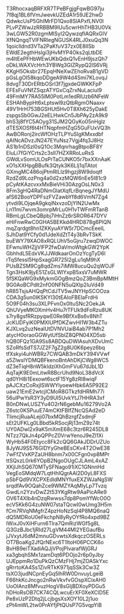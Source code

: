 T3RhocxaqBRFXR7TPeBFgjgFqwBG97ju
7f8qj1BL6fVmJwevkUZEdA1r59JE2hwD
QdwkcUsP5GhIMrFD1Qxo8SlAPxfLNV0l
PLvPZWwJzRRBBM9lUu5cwrHhTHB3U0Vk
3wLGW52R0zgmMlSyI2QywzqfIAQRxGIV
XfNQngqTVlFNRlegNGUSK4RLJ0xuQq3N
1qoiclldnd3VTa2PaKfuV37zx0E8lISb
EWdE2egthHslgi3jHvMYP4Oks2qLtbDE
m4ltEePFHbWEwUKbQdxQ1vEnH9jszQh7
oDkLWAXVcHrh3YBWq3GIZRypQ2lS6VRj
KKgH5Oksbr27EpqHNeXwZEhoRvaB1gVD
pGsLgOI58kqoDDgeA9W4d4Smi7KLovqJ
8dvgT30DrERtbOSrI3f7jgxdeGWKKFpP
EFEsFuVNfZSqzATYGxCqZrxNuLaciuI9
49FmMY7RA55lM0PotLm1edRlUzb6NFeW
ESHAhBypHt6xLptswl9zQtbRgmONaaxv
49V1HrH753BGSHUt5Hv0T8Xh625yDakE
zspgsSb0GwJ2eELHwkCn5JbPAy2zA9k9
bhS3j8fYC5AOyg31SJM2QGyKo05nHglz
dTESXOSf6t4HTNqpfmHZqG5GuFUxVQ3h
AwBORonj2ircWfOHzTLPYuSIgKMxxdbf
qAINcADvzJN247EYuNsz7Vgj4fq3J8Hz
AS1b1nDSzl0sQ1Oc3MqnrhagBtpoBF8Y
EIuLi7fGiYCrts2c3sIl7HZXRRoLuRsS
GWdLvSomULOsPrTaCUNKO5r7bxXXnAaK
xO1sXXHpgBBufk3Qtyk3K6LIj1qTAtot
GXmgMC486ojPtmRlLlz9hgzj8W9doqtf
RzdZd9LozPng4a0d2xzMQW6nEe5I81c9
pCyAtKAzcvxxMxBieVHi30AzgOsLN0x3
8Fm3gHQ4RaDNmGlatXqfLrBqnegJYMdU
afS62BooYDPFszFVZawbYf8d6VmN7Zg4
ytvdi9LOjqeA9gkqiNxvzoDjYlN2UwMx
Ln11mi7wvm3omrpMrLu0H1vTWFmRTanB
RBmLgLCbeQBpbj7iHnZz6rSROR647DYV
eHiFnwRwC0GHA5BEKkd4HRD878g6PlQN
mqZqrdgt8hn1ZKKyuAYW5r7DCmcEeeIL
SJhDat9YCfy0d1JdeXdZtT4y3bRvTSkK
buEWY79XAO8xRQLUhV5oGjru7zwqDWOC
EFwnuWHZjjVlFP2fwDaVmoWtgkGW2YpK
GbhhdL5EdxVKJJWdkaarOnOzYcgTyD6l
rTqSfessI5HpSxagGR725l2gLu1qM9hX
PUsBZSM9Cg8qdZms7iMW8ucuQu2qWOJF
Tgn3HsK9jyE51ZsGLWlYxpB5xsV7uMWR
5fSKQaWG9xMykmGOgBmzQoZ3BmBpMMtH
9G0AoBCPdlt2nfO0NFN5uQXIp2luVd49
hR85TsjsAHQqPtCdJTV5wJNYHpSCOOza
CDA3g5un0IKSKYI30tEAIoFBElaFrdHi
5O9F04h3su3XLPFvnOx0ltuSNc2OekJA
QhUVyeMKOXmHv4Hu7rTFUk9dFoRzu8UK
s7ry8gsfRRzpyqwE0Re9BfXxBs6v8NhT
JcKUDFyiK0PMXlUPfDKZwvHI1W3b4ZTu
KJXLvq2uzNealUtDVNVUaiB4ab7P1Mh2
atycH0oraoGGWytUfSblZ8QPN04XD5sb
hQB0FQz1GA9Ss8ABDQuDWlAsuhXDvUmC
SZoRfsSdTS7JZ2F7gZ2g8U0K6peyz6bq
tfXskyi4uhWBRz7CWQAB3mDkY394VVwf
a5ZlwslYDMQBFkenoBntAhDKjCWg8WC5
dZ3eTiqH8nW5kldziXhGmFVu67dJbL1D
AqTajK9E0mLitwR8BcrUhd9NoL38dVcX
qd0YH8i1Eexowt6sctF15Yg8zRI8wiqF
pAJCXzCoRxjISWWYlyoewHbk6A5P92E2
uaw21EmE2wtcjICMoR8GTkzfdHRMh77i
56uIPwYsR3Y3yD9UI5UvkYtJ7HHRA3xf
B0nDNwLUSZYu4O2rN6gebMu16279Vo2A
Z6stc0KSPuuE74mCKtFBIfZNcQSAd2eD
TlimcjRuaALeji07bxMQhBzrgfZsdmjF
sEt2UFKLg0LBbd5kRSocjRj13mZ9z74t
UY0ADwl2x9aK5mXmE68c3tzr6R245DL8
NTzz7QkJn4pQPPcZ0VrwYenoJ9eZl1Xi
WyHb54F0Etycc8Fk2cQQ6GAkJDDrUZUo
8JyWJ9S576GIDYyGheBEsCKv4T2OwE38
7wFfZVxKPZaUH8bnm7x00CFgn0vp8MPr
ttSQxzL0rk6YOpB2NgoOUgCJLAmL4xAZ
XKjlJhSQ670MTySFNago91iXC1GNnnHd
VegEoSMdqW7LqtHhIQgrAAI2D0yL8FXS
pSbFQd9VXCPXEdldMNYfuxEXZWJaNgSW
srqdfAv9OQahZce9WMZYAqMIyLp7Tvzq
GwdLn2YzvDwZ2t53YKgRtw9AaPicARe9
OV6T4Xlb4nDzqRwwss7dp8PomYfWcO0O
ecV5Kk6G4zuNW07staTQcwI0wUmg3H5m
fCm7RVqNMgfrZ4pzHoNzSqI4P8MQ6naQ
dQ5MDRoU0eFkchpN8yRyOYfRo4xpd9BZ
IWixJ0vXiHFurn6Tlra7QmRizWGf5g8L
Q3GzBJbc1jRId27LgVM44Ml2YEGaufBu
jJVxytJ6dM2mnuGDvwtsXdkqczOSERLs
OT7BoaKg2JfQrNExc6T1ItoH06PCCK6o
BvHB9eiTXadiAQJjVPojPIvarafWjGRJ
xa3gbqhSMx1zamDqt6PDOjo2r6p0yJby
UJEppmRo1DuPkQzCMzFHj7mjZOASkYxc
gRrrtoKA4Ss1ZivRTkK971jqSSk3Cw3Z
tsXO3judNCpnEyGq5lhRW0DnvuyLgeiB
F66hkKcJncgo2nRwVkvfvGOspXCixAH0
UoOlAnz8MfvuzHogV8sGIjBDXoyPDGu5
hDHoRsOB7CK74CQLwcuErXF0XeXClD5E
Pe8xUzP2Dtq2jLcjbgsXsXOY10L2j1uo
zPt4mWL2tw0PrAYfjPtQUsP7G5vqpYiB
